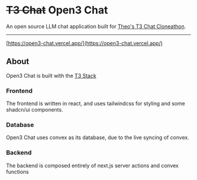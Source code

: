 # ~~T3 Chat~~ **Open3 Chat**
An open source LLM chat application built for [Theo's T3 Chat Cloneathon](https://cloneathon.t3.chat).

---

[https://open3-chat.vercel.app/](https://open3-chat.vercel.app/)

## About
Open3 Chat is built with the [T3 Stack](https://create.t3.gg/)

### Frontend
The frontend is written in react, and uses tailwindcss for styling and some shadcn/ui components.

### Database
Open3 Chat uses convex as its database, due to the live syncing of convex. 

### Backend
The backend is composed entirely of next.js server actions and convex functions 
